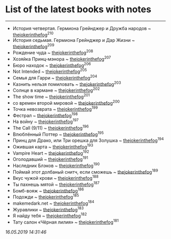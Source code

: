# List of the latest books with notes
---

* История четвертая. Гермиона Грейнджер и Дружба народов ~ [thejokerinthefog](users/317/317244423-vkontakte)<sup>210</sup>
* История седьмая. Гермиона Грейнджер и Дар Жизни ~ [thejokerinthefog](users/317/317244423-vkontakte)<sup>209</sup>
* Рождение чуда ~ [thejokerinthefog](users/317/317244423-vkontakte)<sup>208</sup>
* Хозяйка Принц-мэнора ~ [thejokerinthefog](users/317/317244423-vkontakte)<sup>207</sup>
* Бюро находок ~ [thejokerinthefog](users/317/317244423-vkontakte)<sup>206</sup>
* Not Intended ~ [thejokerinthefog](users/317/317244423-vkontakte)<sup>205</sup>
* Семья для Гарри ~ [thejokerinthefog](users/317/317244423-vkontakte)<sup>204</sup>
* Казнить нельзя помиловать ~ [thejokerinthefog](users/317/317244423-vkontakte)<sup>203</sup>
* Солнце в кармане ~ [thejokerinthefog](users/317/317244423-vkontakte)<sup>202</sup>
* The show time ~ [thejokerinthefog](users/317/317244423-vkontakte)<sup>201</sup>
* со времен второй мировой ~ [thejokerinthefog](users/317/317244423-vkontakte)<sup>200</sup>
* Точка невозврата ~ [thejokerinthefog](users/317/317244423-vkontakte)<sup>199</sup>
* Фестрал ~ [thejokerinthefog](users/317/317244423-vkontakte)<sup>198</sup>
* На войну ~ [thejokerinthefog](users/317/317244423-vkontakte)<sup>197</sup>
* The Call (9/11) ~ [thejokerinthefog](users/317/317244423-vkontakte)<sup>196</sup>
* Влюблённый Поттер ~ [thejokerinthefog](users/317/317244423-vkontakte)<sup>195</sup>
* Принц для Драко, или Три орешка для Золушка ~ [thejokerinthefog](users/317/317244423-vkontakte)<sup>194</sup>
* Ожившая карта ~ [thejokerinthefog](users/317/317244423-vkontakte)<sup>193</sup>
* Vampire Heart ~ [thejokerinthefog](users/317/317244423-vkontakte)<sup>192</sup>
* Оголодавший ~ [thejokerinthefog](users/317/317244423-vkontakte)<sup>191</sup>
* Наследник Блэков ~ [thejokerinthefog](users/317/317244423-vkontakte)<sup>190</sup>
* Поймай этот долбаный снитч, если сможешь ~ [thejokerinthefog](users/317/317244423-vkontakte)<sup>189</sup>
* Вкус чужой крови ~ [thejokerinthefog](users/317/317244423-vkontakte)<sup>188</sup>
* Ты пахнешь мятой ~ [thejokerinthefog](users/317/317244423-vkontakte)<sup>187</sup>
* Бомб-вояж ~ [thejokerinthefog](users/317/317244423-vkontakte)<sup>186</sup>
* Подожди ~ [thejokerinthefog](users/317/317244423-vkontakte)<sup>185</sup>
* makemedark.net ~ [thejokerinthefog](users/317/317244423-vkontakte)<sup>184</sup>
* Журавлики ~ [thejokerinthefog](users/317/317244423-vkontakte)<sup>183</sup>
* Я найду тебя ~ [thejokerinthefog](users/317/317244423-vkontakte)<sup>182</sup>
* Тату салон «Чёрная лилия» ~ [thejokerinthefog](users/317/317244423-vkontakte)<sup>181</sup>


_16.05.2019 14:31:46_
